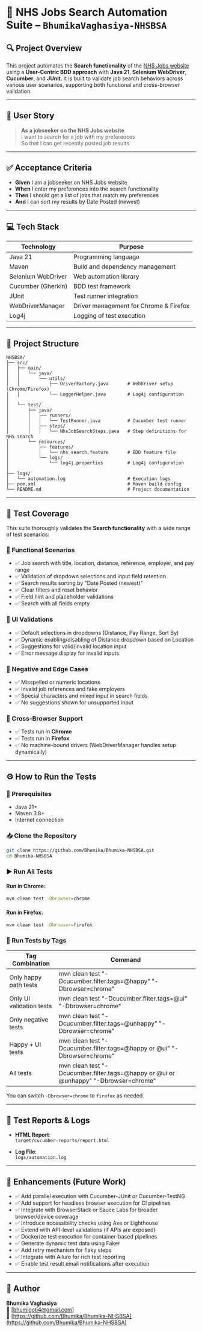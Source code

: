 # 🧪 NHS Jobs Search Automation Suite – `BhumikaVaghasiya-NHSBSA`

## 🔍 Project Overview

This project automates the **Search functionality** of the [NHS Jobs website](https://www.jobs.nhs.uk/candidate/search) using a **User-Centric BDD approach** with **Java 21**, **Selenium WebDriver**, **Cucumber**, and **JUnit**. It is built to validate job search behaviors across various user scenarios, supporting both functional and cross-browser validation.

---

## 📘 User Story

> **As a jobseeker on the NHS Jobs website**  
> I want to search for a job with my preferences  
> So that I can get recently posted job results

---

## ✅ Acceptance Criteria

- **Given** I am a jobseeker on NHS Jobs website  
- **When** I enter my preferences into the search functionality  
- **Then** I should get a list of jobs that match my preferences  
- **And** I can sort my results by Date Posted (newest)

---

## 💻 Tech Stack

| Technology         | Purpose                                        |
|--------------------|------------------------------------------------|
| Java 21            | Programming language                           |
| Maven              | Build and dependency management                |
| Selenium WebDriver | Web automation library                         |
| Cucumber (Gherkin) | BDD test framework                             |
| JUnit              | Test runner integration                        |
| WebDriverManager   | Driver management for Chrome & Firefox         |
| Log4j              | Logging of test execution                      |

---

## 📂 Project Structure

```
NHSBSA/
├── src/
│   ├── main/
│   │   └── java/
│   │       └── utils/
│   │           ├── DriverFactory.java       # WebDriver setup (Chrome/Firefox)
│   │           └── LoggerHelper.java        # Log4j configuration
│
│   └── test/
│       ├── java/
│       │   ├── runners/
│       │   │   └── TestRunner.java          # Cucumber test runner
│       │   ├── steps/
│       │   │   └── NhsJobSearchSteps.java   # Step definitions for NHS search
│       └── resources/
│           ├── features/
│           │   └── nhs_search.feature       # BDD feature file
│           └── logs/
│               └── log4j.properties         # Log4j configuration
│
├── logs/
│   └── automation.log                       # Execution logs
├── pom.xml                                  # Maven build config
└── README.md                                # Project documentation
```

---

## 🎯 Test Coverage

This suite thoroughly validates the **Search functionality** with a wide range of test scenarios:

### 🔹 Functional Scenarios

- ✅ Job search with title, location, distance, reference, employer, and pay range
- ✅ Validation of dropdown selections and input field retention
- ✅ Search results sorting by "Date Posted (newest)"
- ✅ Clear filters and reset behavior
- ✅ Field hint and placeholder validations
- ✅ Search with all fields empty

### 🔹 UI Validations

- ✅ Default selections in dropdowns (Distance, Pay Range, Sort By)
- ✅ Dynamic enabling/disabling of Distance dropdown based on Location
- ✅ Suggestions for valid/invalid location input
- ✅ Error message display for invalid inputs

### 🔹 Negative and Edge Cases

- ✅ Misspelled or numeric locations
- ✅ Invalid job references and fake employers
- ✅ Special characters and mixed input in search fields
- ✅ No suggestions shown for unsupported input

### 🔹 Cross-Browser Support

- ✅ Tests run in **Chrome**
- ✅ Tests run in **Firefox**
- ✅ No machine-bound drivers (WebDriverManager handles setup dynamically)

---

## ⚙️ How to Run the Tests

### 🔧 Prerequisites

- Java 21+
- Maven 3.8+
- Internet connection

### 📥 Clone the Repository

```bash
git clone https://github.com/Bhumika/Bhumika-NHSBSA.git
cd Bhumika-NHSBSA
```

### ▶️ Run All Tests

#### Run in Chrome:

```bash
mvn clean test -Dbrowser=chrome
```

#### Run in Firefox:

```bash
mvn clean test -Dbrowser=firefox
```


### 🎯 Run Tests by Tags

| Tag Combination            | Command                                                                 |
|----------------------------|-------------------------------------------------------------------------|
| Only happy path tests      | mvn clean test "-Dcucumber.filter.tags=@happy" "-Dbrowser=chrome"     |
| Only UI validation tests   | mvn clean test "-Dcucumber.filter.tags=@ui" "-Dbrowser=chrome"        |
| Only negative tests        | mvn clean test "-Dcucumber.filter.tags=@unhappy" "-Dbrowser=chrome"   |
| Happy + UI tests           | mvn clean test "-Dcucumber.filter.tags=@happy or @ui" "-Dbrowser=chrome" |
| All tests                  | mvn clean test "-Dcucumber.filter.tags=@happy or @ui or @unhappy" "-Dbrowser=chrome" |

You can switch `-Dbrowser=chrome` to `firefox` as needed.

---

## 🧾 Test Reports & Logs

- **HTML Report**:  
  `target/cucumber-reports/report.html`

- **Log File**:  
  `logs/automation.log`

---

## 🌱 Enhancements (Future Work)

- ✅ Add parallel execution with Cucumber-JUnit or Cucumber-TestNG
- ✅ Add support for headless browser execution for CI pipelines
- ✅ Integrate with BrowserStack or Sauce Labs for broader browser/device coverage
- ✅ Introduce accessibility checks using Axe or Lighthouse
- ✅ Extend with API-level validations (if APIs are exposed)
- ✅ Dockerize test execution for container-based pipelines
- ✅ Generate dynamic test data using Faker
- ✅ Add retry mechanism for flaky steps
- ✅ Integrate with Allure for rich test reporting
- ✅ Enable test result email notifications after execution

---

## 👤 Author

**Bhumika Vaghasiya**  
📧 [bhumigoti4@gmail.com]  
🔗 [https://github.com/Bhumika/Bhumika-NHSBSA](https://github.com/Bhumika/Bhumika-NHSBSA)
